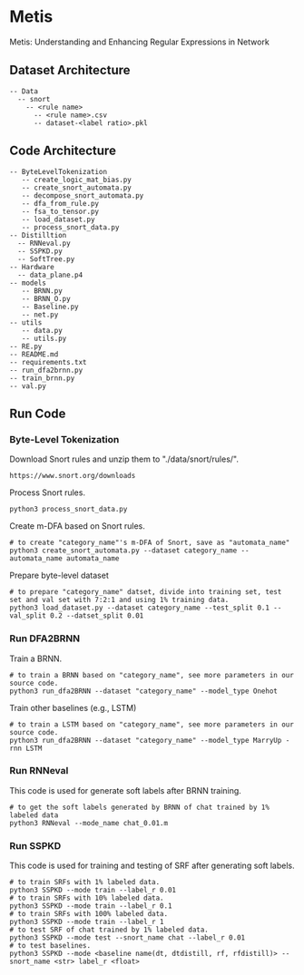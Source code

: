 # Metis
Metis: Understanding and Enhancing Regular Expressions in Network

## Dataset Architecture
```
-- Data
  -- snort
    -- <rule name>
      -- <rule name>.csv
      -- dataset-<label ratio>.pkl
```
  


## Code Architecture
```
-- ByteLevelTokenization
   -- create_logic_mat_bias.py
   -- create_snort_automata.py
   -- decompose_snort_automata.py
   -- dfa_from_rule.py
   -- fsa_to_tensor.py
   -- load_dataset.py
   -- process_snort_data.py
-- Distilltion
  -- RNNeval.py
  -- SSPKD.py
  -- SoftTree.py
-- Hardware
  -- data_plane.p4
-- models
   -- BRNN.py
   -- BRNN_O.py
   -- Baseline.py
   -- net.py
-- utils
   -- data.py
   -- utils.py
-- RE.py
-- README.md
-- requirements.txt
-- run_dfa2brnn.py
-- train_brnn.py
-- val.py
```




## Run Code
### Byte-Level Tokenization
Download Snort rules and unzip them to "./data/snort/rules/".
```
https://www.snort.org/downloads
```
Process Snort rules.
```
python3 process_snort_data.py
```
Create m-DFA based on Snort rules.
```
# to create "category_name"'s m-DFA of Snort, save as "automata_name"
python3 create_snort_automata.py --dataset category_name --automata_name automata_name
```
Prepare byte-level dataset
```
# to prepare "category_name" datset, divide into training set, test set and val set with 7:2:1 and using 1% training data.
python3 load_dataset.py --dataset category_name --test_split 0.1 --val_split 0.2 --datset_split 0.01
```
### Run DFA2BRNN
Train a BRNN.
```
# to train a BRNN based on "category_name", see more parameters in our source code.
python3 run_dfa2BRNN --dataset "category_name" --model_type Onehot
```
Train other baselines (e.g., LSTM)
```
# to train a LSTM based on "category_name", see more parameters in our source code.
python3 run_dfa2BRNN --dataset "category_name" --model_type MarryUp -rnn LSTM
```
### Run RNNeval
This code is used for generate soft labels after BRNN training.
```
# to get the soft labels generated by BRNN of chat trained by 1% labeled data
python3 RNNeval --mode_name chat_0.01.m
```

### Run SSPKD
This code is used for training and testing of SRF after generating soft labels.
```
# to train SRFs with 1% labeled data.
python3 SSPKD --mode train --label_r 0.01
# to train SRFs with 10% labeled data.
python3 SSPKD --mode train --label_r 0.1
# to train SRFs with 100% labeled data.
python3 SSPKD --mode train --label_r 1
# to test SRF of chat trained by 1% labeled data.
python3 SSPKD --mode test --snort_name chat --label_r 0.01
# to test baselines.
python3 SSPKD --mode <baseline name(dt, dtdistill, rf, rfdistill)> --snort_name <str> label_r <float>
```
